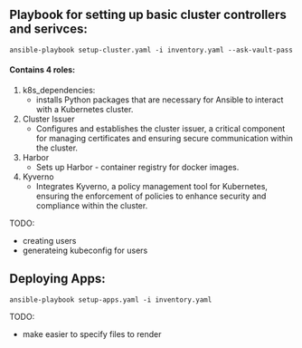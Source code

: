## Playbook for setting up basic cluster controllers and serivces:

`ansible-playbook setup-cluster.yaml -i inventory.yaml --ask-vault-pass`

####  Contains 4 roles:

1.  k8s_dependencies:
    -   installs Python packages that are necessary for Ansible to interact with a Kubernetes cluster.
2.  Cluster Issuer
    -   Configures and establishes the cluster issuer, a critical component for managing certificates and ensuring secure communication within the cluster.
3.  Harbor
    -   Sets up Harbor - container registry for docker images.
4.  Kyverno
    -   Integrates Kyverno, a policy management tool for Kubernetes, ensuring the enforcement of policies to enhance security and compliance within the cluster.

TODO:
- creating users
- generateing kubeconfig for users

  

## Deploying Apps:

`ansible-playbook setup-apps.yaml -i inventory.yaml`

TODO:
- make easier to specify files to render
